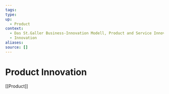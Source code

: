 ```yaml
---
tags:
type:
up:
  - Product
context:
  - Das St.Galler Business-Innovation Modell, Product and Service Innovation
  - Innovation
aliases:
source: []
---
```


# Product Innovation

[[Product]]